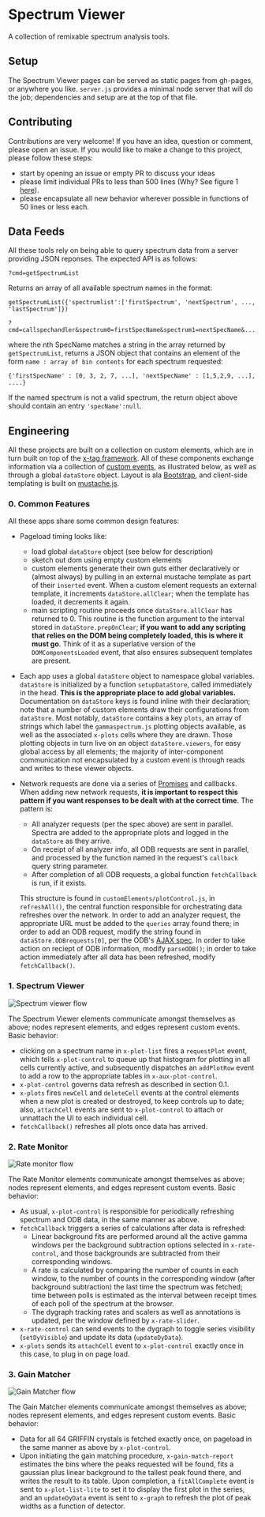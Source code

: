 Spectrum Viewer
===============

A collection of remixable spectrum analysis tools.

## Setup

The Spectrum Viewer pages can be served as static pages from gh-pages, or anywhere you like. `server.js` provides a minimal node server that will do the job; dependencies and setup are at the top of that file.

## Contributing

Contributions are very welcome! If you have an idea, question or comment, please open an issue. If you would like to make a change to this project, please follow these steps:
 - start by opening an issue or empty PR to discuss your ideas
 - please limit individual PRs to less than 500 lines (Why? See figure 1 [here](https://smartbear.com/SmartBear/media/pdfs/11_Best_Practices_for_Peer_Code_Review.pdf)).
 - please encapsulate all new behavior wherever possible in functions of 50 lines or less each.

## Data Feeds

All these tools rely on being able to query spectrum data from a server providing JSON reponses. The expected API is as follows:

`?cmd=getSpectrumList`

Returns an array of all available spectrum names in the format:
```
getSpectrumList({'spectrumlist':['firstSpectrum', 'nextSpectrum', ..., 'lastSpectrum']})
```

`?cmd=callspechandler&spectrum0=firstSpecName&spectrum1=nextSpecName&...`

where the nth SpecName matches a string in the array returned by `getSpectrumList`, returns a JSON object that contains an element of the form `name : array of bin contents` for each spectrum requested:

```
{'firstSpecName' : [0, 3, 2, 7, ...], 'nextSpecName' : [1,5,2,9, ...], ....}
```

If the named spectrum is not a valid spectrum, the return object above should contain an entry `'specName':null`.

## Engineering

All these projects are built on a collection on custom elements, which are in turn built on top of the [x-tag framework](https://x-tag.readme.io/). All of these components exchange information via a collection of [custom events](https://developer.mozilla.org/en-US/docs/Web/Guide/Events/Creating_and_triggering_events), as illustrated below, as well as through a global `dataStore` object. Layout is ala [Bootstrap](http://getbootstrap.com/), and client-side templating is built on [mustache.js](https://github.com/janl/mustache.js/).

### 0. Common Features

All these apps share some common design features:

 - Pageload timing looks like:
   - load global `dataStore` object (see below for description)
   - sketch out dom using empty custom elements
   - custom elements generate their own guts either declaratively or (almost always) by pulling in an external mustache template as part of their `inserted` event. When a custom element requests an external template, it increments `dataStore.allClear`; when the template has loaded, it decrements it again.
   - main scripting routine proceeds once `dataStore.allClear` has returned to 0. This routine is the function argument to the interval stored in `dataStore.prepOnClear`; **if you want to add any scripting that relies on the DOM being completely loaded, this is where it must go**. Think of it as a superlative version of the `DOMComponentsLoaded` event, that also ensures subsequent templates are present.
 - Each app uses a global `dataStore` object to namespace global variables. `dataStore` is initialized by a function `setupDataStore`, called immediately in the head. **This is the appropriate place to add global variables.** Documentation on `dataStore` keys is found inline with their declaration; note that a number of custom elements draw their configurations from `dataStore`. Most notably, `dataStore` contains a key `plots`, an array of strings which label the `gammaspectrum.js` plotting objects available, as well as the associated `x-plots` cells where they are drawn. Those plotting objects in turn live on an object `dataStore.viewers`, for easy global access by all elements; the majority of inter-component communication not encapsulated by a custom event is through reads and writes to these viewer objects.

 - Network requests are done via a series of [Promises](https://developer.mozilla.org/en/docs/Web/JavaScript/Reference/Global_Objects/Promise) and callbacks. When adding new network requests, **it is important to respect this pattern if you want responses to be dealt with at the correct time**. The pattern is:
   - All analyzer requests (per the spec above) are sent in parallel. Spectra are added to the appropriate plots and logged in the `dataStore` as they arrive.
   - On receipt of all analyzer info, all ODB requests are sent in parallel, and processed by the function named in the request's `callback` query string parameter.
   - After completion of all ODB requests, a global function `fetchCallback` is run, if it exists.

   This structure is found in `customElements/plotControl.js`, in `refreshAll()`, the central function responsible for orchestrating data refreshes over the network. In order to add an analyzer request, the appropriate URL must be added to the `queries` array found there; in order to add an ODB request, modify the string found in `dataStore.ODBrequests[0]`, per the ODB's [AJAX spec](https://midas.triumf.ca/MidasWiki/index.php/AJAX). In order to take action on reciept of ODB information, modify `parseODB()`; in order to take action immediately after all data has been refreshed, modify `fetchCallback()`.

### 1. Spectrum Viewer

![Spectrum viewer flow](img/spectrumViewer-flow.png)

The Spectrum Viewer elements communicate amongst themselves as above; nodes represent elements, and edges represent custom events. Basic behavior:

 - clicking on a spectrum name in `x-plot-list` fires a `requestPlot` event, which tells `x-plot-control` to queue up that histogram for plotting in all cells currently active, and subsequently dispatches an `addPlotRow` event to add a row to the appropriate tables in `x-aux-plot-control`.
 - `x-plot-control` governs data refresh as described in section 0.1.
 - `x-plots` fires `newCell` and `deleteCell` events at the control elements when a new plot is created or destroyed, to keep controls up to date; also, `attachCell` events are sent to `x-plot-control` to attach or unnattach the UI to each individual cell.
 - `fetchCallback()` refreshes all plots once data has arrived.

### 2. Rate Monitor

![Rate monitor flow](img/rateMonitor-flow.png)

The Rate Monitor elements communicate amongst themselves as above; nodes represent elements, and edges represent custom events. Basic behavior:

 - As usual, `x-plot-control` is responsible for periodically refreshing spectrum and ODB data, in the same manner as above.
 - `fetchCallback` triggers a series of calculations after data is refreshed:
   - Linear background fits are performed around all the active gamma windows per the background subtraction options selected in `x-rate-control`, and those backgrounds are subtracted from their corresponding windows.
   - A rate is calculated by comparing the number of counts in each window, to the number of counts in the corresponding window (after background subtraction) the last time the spectrum was fetched; time between polls is estimated as the interval between receipt times of each poll of the spectrum at the browser.
   - The dygraph tracking rates and scalers as well as annotations is updated, per the window defined by `x-rate-slider`.
 - `x-rate-control` can send events to the dygraph to toggle series visibility (`setDyVisible`) and update its data (`updateDyData`).
 - `x-plots` sends its `attachCell` event to `x-plot-control` exactly once in this case, to plug in on page load.

### 3. Gain Matcher

![Gain Matcher flow](img/gainMatcher-flow.png)

The Gain Matcher elements communicate amongst themselves as above; nodes represent elements, and edges represent custom events. Basic behavior:

 - Data for all 64 GRIFFIN crystals is fetched exactly once, on pageload in the same manner as above by `x-plot-control`.
 - Upon initiating the gain matching procedure, `x-gain-match-report` estimates the bins where the peaks requested will be found, fits a gaussian plus linear background to the tallest peak found there, and writes the result to its table. Upon completion, a `fitAllComplete` event is sent to `x-plot-list-lite` to set it to display the first plot in the series, and an `updateDyData` event is sent to `x-graph` to refresh the plot of peak widths as a function of detector.





